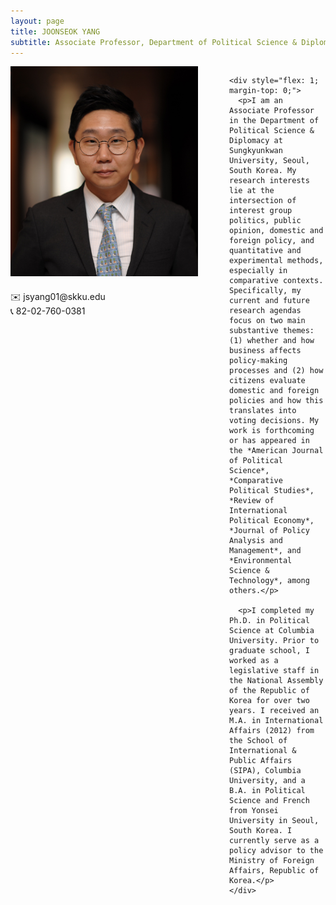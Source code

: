 ```yaml
---
layout: page
title: JOONSEOK YANG
subtitle: Associate Professor, Department of Political Science & Diplomacy, Sungkyunkwan University
---
```


<div style="max-width: 1200px; margin: 0 auto;">
  <div style="display: flex; gap: 50px;">
    <div style="flex: 0 0 300px;">
      <img src="assets/img/profile.jpg" alt="Joonseok Yang" style="width: 100%; margin-bottom: 20px;">
      <p style="margin: 0;">✉️ jsyang01@skku.edu</p>
      <p style="margin: 0;">📞 82-02-760-0381</p>
    </div>
    
    <div style="flex: 1; margin-top: 0;">
      <p>I am an Associate Professor in the Department of Political Science & Diplomacy at Sungkyunkwan University, Seoul, South Korea. My research interests lie at the intersection of interest group politics, public opinion, domestic and foreign policy, and quantitative and experimental methods, especially in comparative contexts. Specifically, my current and future research agendas focus on two main substantive themes: (1) whether and how business affects policy-making processes and (2) how citizens evaluate domestic and foreign policies and how this translates into voting decisions. My work is forthcoming or has appeared in the *American Journal of Political Science*, *Comparative Political Studies*, *Review of International Political Economy*, *Journal of Policy Analysis and Management*, and *Environmental Science & Technology*, among others.</p>

      <p>I completed my Ph.D. in Political Science at Columbia University. Prior to graduate school, I worked as a legislative staff in the National Assembly of the Republic of Korea for over two years. I received an M.A. in International Affairs (2012) from the School of International & Public Affairs (SIPA), Columbia University, and a B.A. in Political Science and French from Yonsei University in Seoul, South Korea. I currently serve as a policy advisor to the Ministry of Foreign Affairs, Republic of Korea.</p>
    </div>
  </div>
</div>
